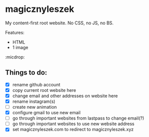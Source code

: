 # magicznyleszek

My content-first root website. No CSS, no JS, no BS.

Features:

- HTML
- 1 image

:micdrop:

## Things to do:

* [x] rename github account
* [x] copy current root website here
* [x] change email and other addresses on website here
* [x] rename instagram(s)
* [ ] create new animation
* [x] configure gmail to use new email
* [ ] go through important websites from lastpass to change email(?)
* [ ] go through important websites to use new website address
* [x] set magicznyleszek.com to redirect to magicznyleszek.xyz
